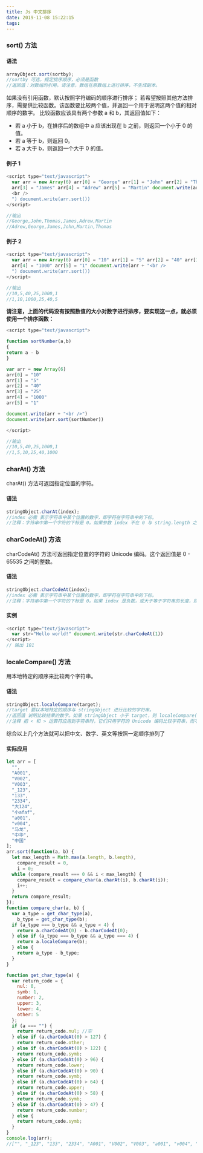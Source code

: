 ```yaml
---
title: Js 中文排序
date: 2019-11-08 15:22:15
tags:
---
```


### sort() 方法

#### 语法

```js
arrayObject.sort(sortby);
//sortby 可选，规定排序顺序，必须是函数
//返回值：对数组的引用。请注意，数组在原数组上进行排序，不生成副本。
```

如果没有引用函数，默认按照字符编码的顺序进行排序；
若希望按照其他方法排序，需提供比较函数。该函数要比较两个值，并返回一个用于说明这两个值的相对顺序的数字。
比较函数应该具有两个参数 a 和 b，其返回值如下：

- 若 a 小于 b，在排序后的数组中 a 应该出现在 b 之前，则返回一个小于 0 的值。
- 若 a 等于 b，则返回 0。
- 若 a 大于 b，则返回一个大于 0 的值。

#### 例子 1

```js
<script type="text/javascript">
  var arr = new Array(6) arr[0] = "George" arr[1] = "John" arr[2] = "Thomas"
  arr[3] = "James" arr[4] = "Adrew" arr[5] = "Martin" document.write(arr + "
  <br />
  ") document.write(arr.sort())
</script>

//输出
//George,John,Thomas,James,Adrew,Martin
//Adrew,George,James,John,Martin,Thomas
```

#### 例子 2

```js
<script type="text/javascript">
  var arr = new Array(6) arr[0] = "10" arr[1] = "5" arr[2] = "40" arr[3] = "25"
  arr[4] = "1000" arr[5] = "1" document.write(arr + "<br />
  ") document.write(arr.sort())
</script>

//输出
//10,5,40,25,1000,1
//1,10,1000,25,40,5
```

**请注意，上面的代码没有按照数值的大小对数字进行排序，要实现这一点，就必须使用一个排序函数：**

```js
<script type="text/javascript">

function sortNumber(a,b)
{
return a - b
}

var arr = new Array(6)
arr[0] = "10"
arr[1] = "5"
arr[2] = "40"
arr[3] = "25"
arr[4] = "1000"
arr[5] = "1"

document.write(arr + "<br />")
document.write(arr.sort(sortNumber))

</script>

//输出
//10,5,40,25,1000,1
//1,5,10,25,40,1000
```

### charAt() 方法

charAt() 方法可返回指定位置的字符。

#### 语法

```js
stringObject.charAt(index);
//index 必需 表示字符串中某个位置的数字，即字符在字符串中的下标。
//注释：字符串中第一个字符的下标是 0。如果参数 index 不在 0 与 string.length 之间，该方法将返回一个空字符串。
```

### charCodeAt() 方法

charCodeAt() 方法可返回指定位置的字符的 Unicode 编码。这个返回值是 0 - 65535 之间的整数。

#### 语法

```js
stringObject.charCodeAt(index);
//index 必需 表示字符串中某个位置的数字，即字符在字符串中的下标。
//注释：字符串中第一个字符的下标是 0。如果 index 是负数，或大于等于字符串的长度，则 charCodeAt() 返回 NaN。
```

#### 实例

```js
<script type="text/javascript">
  var str="Hello world!" document.write(str.charCodeAt(1))
</script>
// 输出 101
```

### localeCompare() 方法

用本地特定的顺序来比较两个字符串。

#### 语法

```js
stringObject.localeCompare(target);
//target 要以本地特定的顺序与 stringObject 进行比较的字符串。
//返回值 说明比较结果的数字。如果 stringObject 小于 target，则 localeCompare() 返回小于 0 的数。如果 stringObject 大于 target，则该方法返回大于 0 的数。如果两个字符串相等，或根据本地排序规则没有区别，该方法返回 0。
//注释 把 < 和 > 运算符应用到字符串时，它们只用字符的 Unicode 编码比较字符串，而不考虑当地的排序规则。以这种方法生成的顺序不一定是正确的。
```

综合以上几个方法就可以把中文、数字、英文等按照一定顺序排列了

#### 实际应用

```js
let arr = [
  "",
  "A001",
  "V002",
  "V003",
  "_123",
  "133",
  "2334",
  "大124",
  "小afaf",
  "a001",
  "v004",
  "马龙",
  "中华",
  "中国"
];
arr.sort(function(a, b) {
  let max_length = Math.max(a.length, b.length),
    compare_result = 0,
    i = 0;
  while (compare_result === 0 && i < max_length) {
    compare_result = compare_char(a.charAt(i), b.charAt(i));
    i++;
  }
  return compare_result;
});
function compare_char(a, b) {
  var a_type = get_char_type(a),
    b_type = get_char_type(b);
  if (a_type === b_type && a_type < 4) {
    return a.charCodeAt(0) - b.charCodeAt(0);
  } else if (a_type === b_type && a_type === 4) {
    return a.localeCompare(b);
  } else {
    return a_type - b_type;
  }
}

function get_char_type(a) {
  var return_code = {
    nul: 0,
    symb: 1,
    number: 2,
    upper: 3,
    lower: 4,
    other: 5
  };
  if (a === "") {
    return return_code.nul; //空
  } else if (a.charCodeAt(0) > 127) {
    return return_code.other;
  } else if (a.charCodeAt(0) > 122) {
    return return_code.symb;
  } else if (a.charCodeAt(0) > 96) {
    return return_code.lower;
  } else if (a.charCodeAt(0) > 90) {
    return return_code.symb;
  } else if (a.charCodeAt(0) > 64) {
    return return_code.upper;
  } else if (a.charCodeAt(0) > 58) {
    return return_code.symb;
  } else if (a.charCodeAt(0) > 47) {
    return return_code.number;
  } else {
    return return_code.symb;
  }
}
console.log(arr);
//["", "_123", "133", "2334", "A001", "V002", "V003", "a001", "v004", "大124", "小afaf", "马龙", "中华", "中国"]
```

